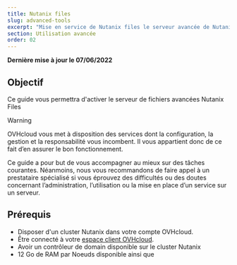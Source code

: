 ```yaml
---
title: Nutanix files
slug: advanced-tools
excerpt: "Mise en service de Nutanix files le serveur avancée de Nutanix"
section: Utilisation avancée
order: 02
---
```


**Dernière mise à jour le 07/06/2022**

## Objectif

Ce guide vous permettra d'activer le serveur de fichiers avancées Nutanix Files

> [!warning]
> OVHcloud vous met à disposition des services dont la configuration, la gestion et la responsabilité vous incombent. Il vous appartient donc de ce fait d’en assurer le bon fonctionnement.
>
> Ce guide a pour but de vous accompagner au mieux sur des tâches courantes. Néanmoins, nous vous recommandons de faire appel à un prestataire spécialisé si vous éprouvez des difficultés ou des doutes concernant l’administration, l’utilisation ou la mise en place d’un service sur un serveur.
>

## Prérequis

- Disposer d'un cluster Nutanix dans votre compte OVHcloud.
- Être connecté à votre [espace client OVHcloud](https://www.ovh.com/auth/?action=gotomanager&from=https://www.ovh.com/fr/&ovhSubsidiary=fr).
- Avoir un contrôleur de domain disponible sur le cluster Nutanix
- 12 Go de RAM par Noeuds disponible ainsi que 

